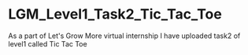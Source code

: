 # LGM_Level1_Task2_Tic_Tac_Toe
As a part of Let's Grow More virtual internship I have uploaded task2 of level1 called Tic Tac Toe

